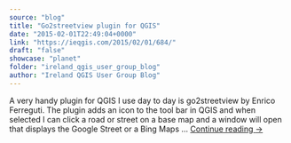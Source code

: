 ```yaml
---
source: "blog"
title: "Go2streetview plugin for QGIS"
date: "2015-02-01T22:49:04+0000"
link: "https://ieqgis.com/2015/02/01/684/"
draft: "false"
showcase: "planet"
folder: "ireland_qgis_user_group_blog"
author: "Ireland QGIS User Group Blog"
---
```


A very handy plugin for QGIS I use day to day is go2streetview by Enrico Ferreguti. The plugin adds an icon to the tool bar in QGIS and when selected I can click a road or street on a base map and a window will open that displays the Google Street or a Bing Maps &#8230; <a class="more-link" href="https://ieqgis.com/2015/02/01/684/">Continue reading <span class="meta-nav">&#8594;</span></a>
